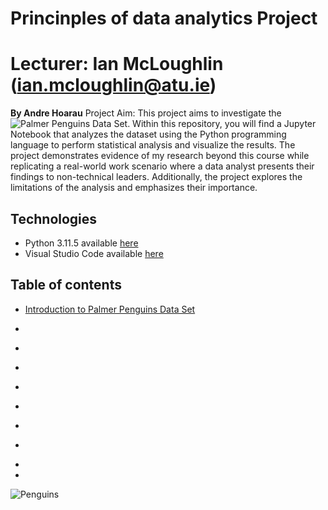 # Princinples of data analytics Project
# Lecturer: Ian McLoughlin (ian.mcloughlin@atu.ie)
**By Andre Hoarau**
Project Aim: This project aims to investigate the ![Palmer Penguins Data Set](https://allisonhorst.github.io/palmerpenguins/). Within this repository, you will find a Jupyter Notebook that analyzes the dataset using the Python programming language to perform statistical analysis and visualize the results. The project demonstrates evidence of my research beyond this course while replicating a real-world work scenario where a data analyst presents their findings to non-technical leaders. Additionally, the project explores the limitations of the analysis and emphasizes their importance.

## Technologies
* Python 3.11.5 available [here](https://www.anaconda.com/download)
* Visual Studio Code available [here](https://code.visualstudio.com/)

## Table of contents
- [Introduction to Palmer Penguins Data Set](#Palmer-Penguins-Introduction)
- []()
- []()
- []()
- []()
- []()
- []()
- []()

-
-


































![Penguins](https://allisonhorst.github.io/palmerpenguins/reference/figures/lter_penguins.png)